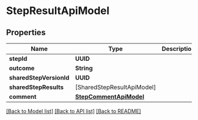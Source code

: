 # StepResultApiModel

## Properties
Name | Type | Description | Notes
------------ | ------------- | ------------- | -------------
**stepId** | **UUID** |  | 
**outcome** | **String** |  | 
**sharedStepVersionId** | **UUID** |  | [optional] 
**sharedStepResults** | [SharedStepResultApiModel] |  | [optional] 
**comment** | [**StepCommentApiModel**](StepCommentApiModel.md) |  | [optional] 

[[Back to Model list]](../README.md#documentation-for-models) [[Back to API list]](../README.md#documentation-for-api-endpoints) [[Back to README]](../README.md)


